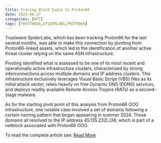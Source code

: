```yaml
---
title: Tracing Blind Eagle to Proton66
date: 2025-06-27
categories: [APT]
tags: [TRUSTWAVE,SPIDERLABS,PROTON66]
---
```


Trustwave SpiderLabs, which has been tracking Proton66 for the last several months, was able to make this connection by pivoting from Proton66-linked assets, which led to the identification of another active threat cluster relying on the same ASN infrastructure.

Pivoting identified what is assessed to be one of its most recent and operationally active infrastructure clusters, characterized by strong interconnections across multiple domains and IP address clusters. This infrastructure exclusively leverages Visual Basic Script (VBS) files as its initial attack vector, relies heavily on free Dynamic DNS (DDNS) services, and deploys readily available Remote Access Trojans (RATs) as a second-stage malware.

As for the starting pivot point of this analysis from Proton66 OOO infrastructure, one notable case involved a set of domains following a certain naming pattern that began appearing in summer 2024. These domains all resolved to the IP address 45.135.232[.]38, which is part of a netblock associated with Proton66 OOO.

To read the complete article see: [Read More](https://www.trustwave.com/en-us/resources/blogs/spiderlabs-blog/tracing-blind-eagle-to-proton66/) 